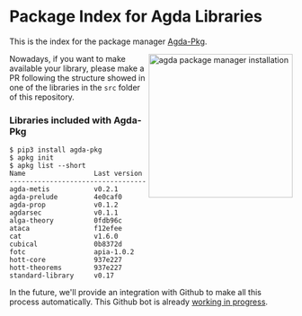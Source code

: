 # Package Index for Agda Libraries

This is the index for the package manager [Agda-Pkg](http://github.com/apkgbot/agda-pkg).


<img src="https://github.com/apkgbot/agda-pkg/raw/master/assets/installation.gif"
 alt="agda package manager installation" width=256 align="right" />
  

Nowadays, if you want to make available your library, please make a PR
following the structure showed in one of the libraries in the `src`
folder of this repository.

### Libraries included with Agda-Pkg

```
$ pip3 install agda-pkg
$ apkg init
$ apkg list --short
Name                 Last version 
----------------------------------
agda-metis           v0.2.1       
agda-prelude         4e0caf0      
agda-prop            v0.1.2       
agdarsec             v0.1.1       
alga-theory          0fdb96c
ataca                f12efee
cat                  v1.6.0
cubical              0b8372d        
fotc                 apia-1.0.2   
hott-core            937e227      
hott-theorems        937e227      
standard-library     v0.17        
```

In the future, we'll provide an integration with Github to make
all this process automatically. This Github bot is already
[working in progress](https://github.com/jonaprieto/agda-pkg-server).